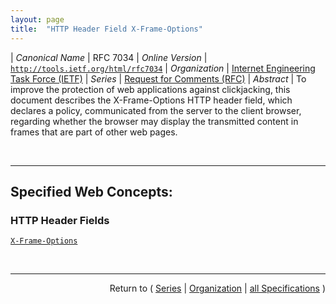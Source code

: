 ```yaml
---
layout: page
title:  "HTTP Header Field X-Frame-Options"
---
```


| *Canonical Name* | RFC 7034
| *Online Version* | [`http://tools.ietf.org/html/rfc7034`](http://tools.ietf.org/html/rfc7034)
| *Organization* | [Internet Engineering Task Force (IETF)](..  "List of specification series by this organization")
| *Series* | [Request for Comments (RFC)](.  "List of specifications in this series")
| *Abstract* | To improve the protection of web applications against clickjacking, this document describes the X-Frame-Options HTTP header field, which declares a policy, communicated from the server to the client browser, regarding whether the browser may display the transmitted content in frames that are part of other web pages.

<br/>
<hr/>

## Specified Web Concepts:

### HTTP Header Fields

[`X-Frame-Options`](/concepts/http-header/X-Frame-Options "The X-Frame-Options HTTP header field indicates a policy that specifies whether the browser should render the transmitted resource within a <frame> or an <iframe>. Servers can declare this policy in the header of their HTTP responses to prevent clickjacking attacks, which ensures that their content is not embedded into other pages or frames.")



<br/>
<hr/>

<p style="text-align: right">Return to ( <a href="./">Series</a> | <a href="../">Organization</a> | <a href="../../">all Specifications</a> )</p>